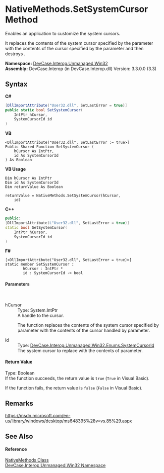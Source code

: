 # NativeMethods.SetSystemCursor Method 
 

Enables an application to customize the system cursors. 

 It replaces the contents of the system cursor specified by the  parameter with the contents of the cursor specified by the  parameter and then destroys .

**Namespace:**&nbsp;<a href="N_DevCase_Interop_Unmanaged_Win32">DevCase.Interop.Unmanaged.Win32</a><br />**Assembly:**&nbsp;DevCase.Interop (in DevCase.Interop.dll) Version: 3.3.0.0 (3.3)

## Syntax

**C#**<br />
``` C#
[DllImportAttribute("User32.dll", SetLastError = true)]
public static bool SetSystemCursor(
	IntPtr hCursor,
	SystemCursorId id
)
```

**VB**<br />
``` VB
<DllImportAttribute("User32.dll", SetLastError := true>]
Public Shared Function SetSystemCursor ( 
	hCursor As IntPtr,
	id As SystemCursorId
) As Boolean
```

**VB Usage**<br />
``` VB Usage
Dim hCursor As IntPtr
Dim id As SystemCursorId
Dim returnValue As Boolean

returnValue = NativeMethods.SetSystemCursor(hCursor, 
	id)
```

**C++**<br />
``` C++
public:
[DllImportAttribute(L"User32.dll", SetLastError = true)]
static bool SetSystemCursor(
	IntPtr hCursor, 
	SystemCursorId id
)
```

**F#**<br />
``` F#
[<DllImportAttribute("User32.dll", SetLastError = true)>]
static member SetSystemCursor : 
        hCursor : IntPtr * 
        id : SystemCursorId -> bool 

```


#### Parameters
&nbsp;<dl><dt>hCursor</dt><dd>Type: System.IntPtr<br />A handle to the cursor. 

 The function replaces the contents of the system cursor specified by  parameter with the contents of the cursor handled by  parameter.</dd><dt>id</dt><dd>Type: <a href="T_DevCase_Interop_Unmanaged_Win32_Enums_SystemCursorId">DevCase.Interop.Unmanaged.Win32.Enums.SystemCursorId</a><br />The system cursor to replace with the contents of  parameter.</dd></dl>

#### Return Value
Type: Boolean<br />If the function succeeds, the return value is `true` (`True` in Visual Basic). 

 If the function fails, the return value is `false` (`False` in Visual Basic).

## Remarks
<a href="https://msdn.microsoft.com/en-us/library/windows/desktop/ms648395%28v=vs.85%29.aspx" target="_blank">https://msdn.microsoft.com/en-us/library/windows/desktop/ms648395%28v=vs.85%29.aspx</a>

## See Also


#### Reference
<a href="T_DevCase_Interop_Unmanaged_Win32_NativeMethods">NativeMethods Class</a><br /><a href="N_DevCase_Interop_Unmanaged_Win32">DevCase.Interop.Unmanaged.Win32 Namespace</a><br />